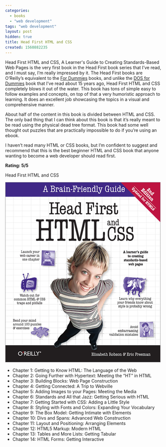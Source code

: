 ```yaml
---
categories:
  - books
  - "web development"
tags: "web development"
layout: post
hidden: true
title: Head First HTML and CSS
created: 1560882235
---
```


Head First HTML and CSS, A Learner's Guide to Creating Standards-Based Web Pages is the very first book in the Head First book series that I’ve read, and I must say, I’m really impressed by it. The Head First books are O’Reilly’s equivalent to the <a href="https://en.wikipedia.org/wiki/For_Dummies" target="_blank">For Dummies</a> books, and unlike the <a href="https://www.amazon.com/DOS-Dummies-Dan-Gookin/dp/0764503618" target="_blank">DOS for Dummies</a> book that I’ve read  about 15 years ago, Head First HTML and CSS completely blows it out of the water. This book has tons of simple easy to follow examples and concepts, on top of that a very humoristic approach to learning. It does an excellent job showcasing the topics in a visual and comprehensive manner. 

About half of the content in this book is divided between HTML and CSS. The only bad thing that I can think about this book is that it’s really meant to be read using the physical dead tree format. This book had some well thought out puzzles that are practically impossible to do if you’re using an ebook.

I haven’t read many HTML or CSS books, but I’m confident to suggest and recommend that this is the best beginner HTML and CSS book that anyone wanting to become a web developer should read first. 

**Rating: 5/5**

Head First HTML and CSS

<a href="https://www.amazon.com/Head-First-HTML-CSS-Standards-Based/dp/0596159900" target="_blank"><img src="/assets/books/head-first-html-and-css.jpg"></a>

* Chapter 1: Getting to Know HTML: The Language of the Web
* Chapter 2: Going Further with Hypertext: Meeting the “HT” in HTML
* Chapter 3: Building Blocks: Web Page Construction
* Chapter 4: Getting Connected: A Trip to Webville
* Chapter 5: Adding Images to your Pages: Meeting the Media
* Chapter 6: Standards and All that Jazz: Getting Serious with HTML
* Chapter 7: Getting Started with CSS: Adding a Little Style
* Chapter 8: Styling with Fonts and Colors: Expanding Your Vocabulary
* Chapter 9: The Box Model: Getting Intimate with Elements
* Chapter 10: Divs and Spans: Advanced Web Construction
* Chapter 11: Layout and Positioning: Arranging Elements
* Chapter 12: HTML5 Markup: Modern HTML
* Chapter 13: Tables and More Lists: Getting Tabular
* Chapter 14: HTML Forms: Getting Interactive
